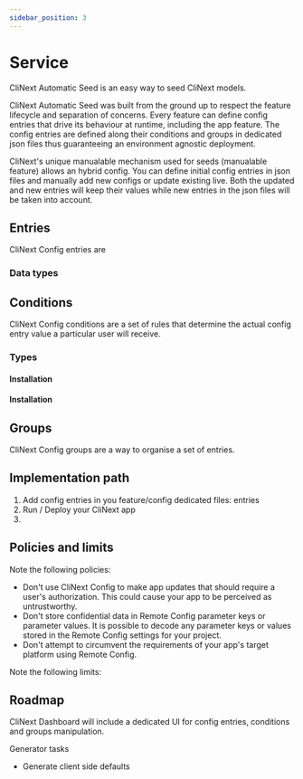 ```yaml
---
sidebar_position: 3
---
```


# Service

CliNext Automatic Seed is an easy way to seed CliNext models.

CliNext Automatic Seed was built from the ground up to respect the feature lifecycle and separation of concerns. Every feature can define config entries that drive its behaviour at runtime, including the app feature. The config entries are defined along their conditions and groups in dedicated json files thus guaranteeing an environment agnostic deployment.

CliNext's unique manualable mechanism used for seeds (manualable feature) allows an hybrid config. You can define initial config entries in json files and manually add new configs or update existing live. Both the updated and new entries will keep their values while new entries in the json files will be taken into account.

## Entries

CliNext Config entries are 
### Data types

## Conditions

CliNext Config conditions are a set of rules that determine the actual config entry value a particular user will receive.

### Types
#### Installation
#### Installation

## Groups
CliNext Config groups are a way to organise a set of entries.


## Implementation path

1. Add config entries in you feature/config dedicated files: entries
2. Run / Deploy your CliNext app
3. 

## Policies and limits

Note the following policies:

- Don't use CliNext Config to make app updates that should require a user's authorization. This could cause your app to be perceived as untrustworthy.
- Don't store confidential data in Remote Config parameter keys or parameter values. It is possible to decode any parameter keys or values stored in the Remote Config settings for your project.
- Don't attempt to circumvent the requirements of your app's target platform using Remote Config.

Note the following limits:



## Roadmap

CliNext Dashboard will include a dedicated UI for config entries, conditions and groups manipulation.



Generator tasks
- Generate client side defaults